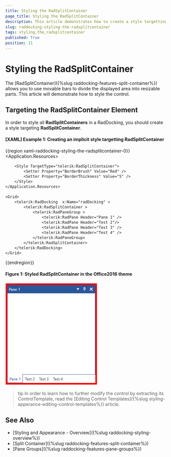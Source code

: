 ```yaml
---
title: Styling the RadSplitContainer
page_title: Styling the RadSplitContainer
description: This article demonstrates how to create a style targetting RadSplitContainer. 
slug: raddocking-styling-the-radsplitcontainer
tags: styling,the,radsplitcontainer
published: True
position: 11
---
```


# Styling the RadSplitContainer

The [RadSplitContainer]({%slug raddocking-features-split-container%}) allows you to use movable bars to divide the displayed area into resizable parts. This article will demonstrate how to style the control.

## Targeting the RadSplitContainer Element

In order to style all __RadSplitContainers__ in a RadDocking, you should create a style targeting __RadSplitContainer__.

#### __[XAML] Example 1: Creating an implicit style targetting RadSplitContainer__

{{region xaml-raddocking-styling-the-radsplitcontainer-0}}
    <Application.Resources>
        <!-- If you are using the NoXaml binaries, you will have to base the style on the default one for the theme like so: 
        <Style TargetType="telerik:RadSplitContainer" BasedOn="{StaticResource RadSplitContainerStyle}">-->

        <Style TargetType="telerik:RadSplitContainer">
            <Setter Property="BorderBrush" Value="Red" />
            <Setter Property="BorderThickness" Value="5" />
        </Style>
    </Application.Resources>

    <Grid>
        <telerik:RadDocking  x:Name="radDocking" >
            <telerik:RadSplitContainer >
                <telerik:RadPaneGroup >
                    <telerik:RadPane Header="Pane 1" />
                    <telerik:RadPane Header="Test 2"/>
                    <telerik:RadPane Header="Test 3" />
                    <telerik:RadPane Header="Test 4" />
                </telerik:RadPaneGroup>
            </telerik:RadSplitContainer>
        </telerik:RadDocking>
    </Grid>
{{endregion}}

#### __Figure 1: Styled RadSplitContainer in the Office2016 theme__
![Styled RadSplitContainer in the Office2016 theme](images/RadDocking_SplitContainer_Style.png)

>tip In order to learn how to further modify the control by extracting its ControlTemplate, read the [Editing Control Templates]({%slug styling-apperance-editing-control-templates%}) article.

## See Also

 * [Styling and Appearance - Overview]({%slug raddocking-styling-overview%})
 * [Split Container]({%slug raddocking-features-split-container%})
 * [Pane Groups]({%slug raddocking-features-pane-groups%})
